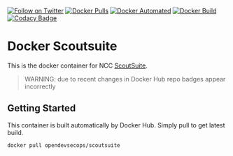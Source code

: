 [![Follow on Twitter](https://img.shields.io/twitter/follow/richardworwood.svg?logo=twitter)](https://twitter.com/richard)
[![Docker Pulls](https://img.shields.io/docker/pulls/richardworwood/scoutsuite.svg)](https://hub.docker.com/r/richardworwood/scoutsuite/)
[![Docker Automated](https://img.shields.io/docker/automated/richardworwood/scoutsuite.svg)](https://hub.docker.com/r/richardworwood/scoutsuite/)
[![Docker Build](https://img.shields.io/docker/build/richardworwood/scoutsuite.svg)](https://hub.docker.com/r/richardworwood/scoutsuite/)
[![Codacy Badge](https://api.codacy.com/project/badge/Grade/4878b5d7661743f8aa4003300988f5da)](https://www.codacy.com/app/richardworwood/docker-scoutsuite?utm_source=github.com&amp;utm_medium=referral&amp;utm_content=richardworwood/docker-scoutsuite&amp;utm_campaign=Badge_Grade)

# Docker Scoutsuite 

This is the docker container for NCC [ScoutSuite](https://github.com/nccgroup/ScoutSuite).

> WARNING: due to recent changes in Docker Hub repo badges appear incorrectly

## Getting Started

This container is built automatically by Docker Hub. Simply pull to get latest build.

```sh
docker pull opendevsecops/scoutsuite
```
